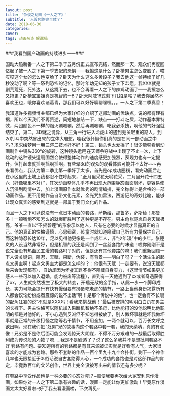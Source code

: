 ```yaml
---
layout: post
title: '杂谈之动画《一人之下》'
subtitle: '人设套路完全体？'
date: 2018-06-30
categories: 
cover: 
tags: 动画杂谈 解说稿
---
```




###我看到国产动画的持续进步——###

​         国动大热新番一人之下第二季于五月份正式宣布完结，然而那一天，观众们再度回忆起了被一人之下第一季支配的恐惧——我擦这是什么？卧槽男主怎么变脸了，哎哎哎这个女的怎么也变脸了？卧天为什么这么多黄段子？我去他这一帧持续了好几秒没动了啊？等一系列恐怖的记忆，那时年幼无知的孩子立下宏愿，我XXX就是剧荒荒死，死外边，从这跳下去，也不会再看一人之下的辣鸡动画了——我擦怎么又拖更？卧槽宝宝姐真是机智的一B？卧天阿威18式剩下几招是啥？我去你居然不喜欢王也，哦你喜欢诸葛青，那我们可以好好聊聊嘿嘿。。。一人之下第二季真香！

​          我知道许多视频博主都已经为大家详细的介绍了这部动画的优缺点，说的都有理有据，所以今天我们不再赘述，简短地总结一下，缺点——打斗吃屎，动作基本靠特效，两团颜色不一样的烟火唰唰唰，然后再唰唰唰，吃我必杀技，啊他的气好强就结束了。第二，3D谜之诡异，从主角一行进入龙虎山的遇到无关轻重的路人，到2d打斗中突然冒出来的立体大岩蛇，哇我很怀疑你们真的是在同一部动画之中吗？求求绘梦用一用三渲二技术好不好！第三，镜头也太爱摇了！很少能够看到动画制作中镜头360°的旋转，这种镜头运用在天师争夺战中出现了不止一次，上下跳动的这种镜头运用固然会使得整体动作的速度感更加强烈，表现力也有一定提升，但打起来就摇啊摇啊摇啊，有些晕3d的观众的观看体验可能并不太好~~~再来看优点，我认为第二季比第一季好了太多，首先是op成功圈粉，看完动画后走在小区里的土坡上我都忍不住哼起来，“正月里采花无哟花采，二月里开花十四五六（好像哪里不对）”，其次动画整体几乎不再出现大范围静态画面崩坏，更容易使人沉浸到剧情中去，加上漫画原作本就优秀的剧情编排，完全称得上是合格的一部动画作品。更不用提作品自带文化元素，金光咒加雷法，西游记的奇妙比喻，能够让观众真实的感受到这就是一部属于我们文化的作品。

​       而且一人之下可以说没有一点日本动画的套路，萨斯给，那鲁多，萨斯给！那鲁多！一顿嘴炮不知怎么的就爆肝胜利了这种更是不存在。男主角张楚岚自身天赋极高，爷爷一直以“不摇碧莲”的形象示以他人，只有在必要的时候才显露真正的自己。他的真正的性格谨慎，心思细密，孩童时就知道隐藏自己所有力量保护自己，而这种隐忍长达10年，足以见得他更像是一个成年人，非“少年漫”中的少年。张楚岚的人设当然非常好，但是机智的我还是闻到了一丝丝套路的味道！哎你刚刚不是说完全没有热血民工漫的套路吗？对的，但是还有其他套路的嘛！我们重新回顾一下人设关键词，隐忍，天赋，果断，伪装，有背景——明白了吗？一个活生生的起点文男主啊！起点文男主大都是怎么样的？：他很有天赋（一定要有，说没天赋都后来会发现都有），自幼却因为怀璧其罪不得不隐藏自身实力，（这里情节如果更加感人一些可以加入退婚，能力被废等流程），直到有一天他遇到了xx或者奇遇获得了xx，人生就突然发生了极大的转变，开启无敌的金手指，从此一步一个脚印成长，实力可能会提升有快有慢但要有扮猪吃老虎的情节，一路上当他身份揭露所有人都会议论纷纷或者震惊的说不出话“啊！是那个传说中的他”，也一定会有不长眼的配角狂妄的说“不就是XXX吗！看我来挑战他！”最后被安排的明明白白趴在男主的长裤下。男主性格可以随机加入果断机智绝不圣母，比他能打的没他聪明比他聪明的都是对他好的，不小心遇到反派但不知怎得被放了，别人做坏事就是坏我做坏事就是正常的升级打怪之路等若干情节，不用全加，一两个就可以，百万长文呼之欲出啊。现在我们把“处男”兄的故事向这个套路中套一套，我的天纳呐，真的有点像！兄弟是不是你后面可能会发现惊天大阴谋，不得不万分艰难的一战最后取得胜利成为传说般的人物？嗯.....我是不是剧透了？说了这么多我并不是想批判套路不好  套路有问题。要知道所有的套路都是有其来源被证实就是好看有人气，大家很喜欢的才能成为套路。那些不套路的作品一百个里九十九个会扑街，剩下一个神作几率也无限接近于0.俗话说自古套路得人心，一个成功的套路也是对这部作品的肯定，毕竟数百年的文艺创作，世界上完全没被写出来的情节还有多少呢？

​              在套路中享受作品也是一种必要的心态对吧？~顺便我要再次给大家安利原作漫画，如果你对一人之下第二季有兴趣的话，漫画一定能让你更加激动！毕竟原作漫画太太太好看啦~好了我去看漫画喽，下次再见~